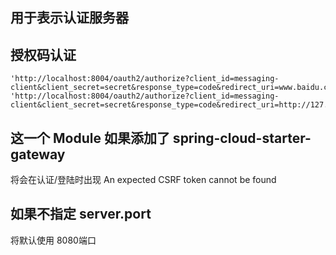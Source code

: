 


## 用于表示认证服务器


## 授权码认证
```shell
'http://localhost:8004/oauth2/authorize?client_id=messaging-client&client_secret=secret&response_type=code&redirect_uri=www.baidu.com'
'http://localhost:8004/oauth2/authorize?client_id=messaging-client&client_secret=secret&response_type=code&redirect_uri=http://127.0.0.1:8080/authorized'
```


## 这一个 Module 如果添加了 spring-cloud-starter-gateway 

将会在认证/登陆时出现 An expected CSRF token cannot be found


## 如果不指定 server.port

将默认使用 8080端口